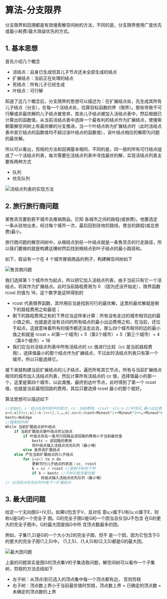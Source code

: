# 算法-分支限界


分支限界和回溯都是有效搜索解空间树的方法，不同的是，分支限界使用广度优先或最小耗费/最大效益优先的方式。

<!--more-->

## 1. 基本思想

首先介绍几个概念

- 活结点：自身已生成但其儿子节点还未全部生成的结点
- 扩展结点：当前正在处理的结点
- 死结点：所有儿子已经生成
- 叶结点：可行解

知道了这几个概念后，分支限界的思想可以描述为：在扩展结点处，先生成其所有儿子结点（分支），在每一个活结点处，估算目标函数的界（限界）。那些导致不可行解或非最优解的儿子结点被舍弃，其余儿子结点被加入活结点表中，然后根据已计算出的函数值，从当前活结点表中选择一个最有利的结点作为扩展结点，使搜索朝着解空间树上有最优解的分支推进。当一个叶结点称为扩展结点时（此时活结点表中其它结点的函数值均不超过该叶结点的函数值），该叶结点相应的解即为问题的最优解。

所以可以看出，剪枝的方法和回溯基本相同，不同的是，同一层的所有可行结点组成了一个活结点列表，每次需要在活结点列表中寻找最优的解，实现活结点列表主要有两种方式

- 队列
- 优先队列

![活结点列表的实现方法](https://picped-1301226557.cos.ap-beijing.myqcloud.com/BC_20200723_%E6%B4%BB%E7%BB%93%E7%82%B9%E5%88%97%E8%A1%A8%E7%9A%84%E5%AE%9E%E7%8E%B0%E6%96%B9%E6%B3%95.png)

## 2. 旅行旅行商问题

某售货员要到若干城市去推销商品，已知 各城市之间的路程(或旅费)。他要选定一条从驻地出发，经过每个城市一次，最后回到驻地的路线，使总的路程(或总旅费)最小。

旅行商问题的解空间树中，从根结点到任一叶结点就是一条售货员的行走路径，所以我们要做的就是构建这棵树然后找到根结点到叶子结点的最小路径和。

如下，假设有一个在 4 个城市推销商品的例子，构建解空间树如下

![售货商问题](https://picped-1301226557.cos.ap-beijing.myqcloud.com/BC_20200723_%E5%94%AE%E8%B4%A7%E5%95%86%E9%97%AE%E9%A2%98.png)

我们选择第 1 个城市作为起点，所以把它加入活结点列表，由于当前只有它一个活结点，将其作为扩展结点。此时当前路程费用为 0 （因为还没开始走），限界函数 rcost 的值为 18，这个数字是这样得到的

- rcost 代表限界函数，其作用应当是找到可行的最优解，这里的最优解就是剩下的路程费用之和最低；
- 剩下的路程费用之和的下界应当这样来计算：所有没有走过的城市相邻边的最小值之和，也就是还没有访问的所有结点的最小出边费用之和，在当前，还位于起点，这就意味着所有的城市都还没走出去，那么四个城市相邻的边的最小值之和就是 rcost = 4(第一个城市) + 5（第2个城市）+ 5（第三个城市）+ 4（第4个城市）= 18
- 我们应当对活结点列表中所有活结点的 cc 值进行比较（cc 是当前路程费用），选择值最小的那个结点作为扩展结点，不过此时活结点列表只有第一个城市，所以只能选择它。

接下来就构建当前扩展结点的儿子结点，遍历所有其它节点，所有与当前扩展结点相邻的城市加入活结点列表，然后计算所有活结点的 cc 值，选择值最小的那一个，这里是第四个城市，以此类推，最终到达叶节点，此时得到了第一个 rcost 值，也就是当前最短回路的费用，其后只要选择 rcost 最小的那个就好。

算法思想可以描述如下

```go
//初始化。s：结点在排列树中的层次，cc：当前费用，rcost：x[s:n-1]中顶点,最小出边费用和， bestc：当前最优值
s=0;x[0]=1;x[1:n-1+=(2,3,…,n);cc=0;rcost=Minout*1++Minout*2++…+Minout*n+
bestc=NoEdge
//搜索排列树
While 当前扩展结点非叶结点
	if 当前扩展结点是叶结点的父结点
		if 叶结点存在一条可行回路且该回路的费用小于当前最优值
			bestc = 该回路的费用
			将叶结点插入活结点优先队列（最小堆）
		else 舍弃该扩展结点
	else 产生当前扩展结点的儿子结点
		for i=s+1 to n do
			更新可行儿子结点的状态：cc, rcost
			b = cc + rcost //更新子树的下界
			if b < bestc //子树可能含最优解
				将结点插入活结点优先队列（最小堆）
// 从活结点优先队列中取下一扩展结点
```

## 3. 最大团问题

给定一个无向图G=(V,E)。如果U包含于V，且对任 意u,v属于U有(u,v)属于E，则称U是G的一个完全子 图。G的完全子图U是G的一个团当且仅当U不包含 在G的更大的完全子图中。G的最大团是指G中所 含顶点数最多的团。

例如，子集{1,2}是G的一个大小为2的完全子图，但不 是一个团，因为它包含于G的更大的完全子图{1,2,5}中。 {1,2,5}、{1,4,5}和{2,3,5}都是G的最大团。

![最大团问题](https://picped-1301226557.cos.ap-beijing.myqcloud.com/BC_20200723_%E6%9C%80%E5%A4%A7%E5%9B%A2%E9%97%AE%E9%A2%98.png)

上面的问题其实是图G的顶点集V的子集选取问题，解空间树可以看作一个子集树，剪枝的方法总结如下

- 左子树：从顶点i到已选入的顶点集中每一个顶点都有边， 否则剪枝
- 右子树：顶点数上界小于当前最优值时剪枝，顶点数上界 = 已确定的顶点数 + 未确定的顶点数的上界
